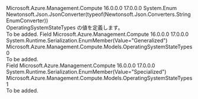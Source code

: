 <Type Name="OperatingSystemStateTypes" FullName="Microsoft.Azure.Management.Compute.Models.OperatingSystemStateTypes">
  <TypeSignature Language="C#" Value="public enum OperatingSystemStateTypes" />
  <TypeSignature Language="ILAsm" Value=".class public auto ansi sealed OperatingSystemStateTypes extends System.Enum" />
  <TypeSignature Language="DocId" Value="T:Microsoft.Azure.Management.Compute.Models.OperatingSystemStateTypes" />
  <TypeSignature Language="VB.NET" Value="Public Enum OperatingSystemStateTypes" />
  <TypeSignature Language="F#" Value="type OperatingSystemStateTypes = " />
  <AssemblyInfo>
    <AssemblyName>Microsoft.Azure.Management.Compute</AssemblyName>
    <AssemblyVersion>16.0.0.0</AssemblyVersion>
    <AssemblyVersion>17.0.0.0</AssemblyVersion>
  </AssemblyInfo>
  <Base>
    <BaseTypeName>System.Enum</BaseTypeName>
  </Base>
  <Attributes>
    <Attribute>
      <AttributeName>Newtonsoft.Json.JsonConverter(typeof(Newtonsoft.Json.Converters.StringEnumConverter))</AttributeName>
    </Attribute>
  </Attributes>
  <Docs>
    <summary>
            OperatingSystemStateTypes の値を定義します。
            </summary>
    <remarks>To be added.</remarks>
  </Docs>
  <Members>
    <Member MemberName="Generalized">
      <MemberSignature Language="C#" Value="Generalized" />
      <MemberSignature Language="ILAsm" Value=".field public static literal valuetype Microsoft.Azure.Management.Compute.Models.OperatingSystemStateTypes Generalized = int32(0)" />
      <MemberSignature Language="DocId" Value="F:Microsoft.Azure.Management.Compute.Models.OperatingSystemStateTypes.Generalized" />
      <MemberSignature Language="VB.NET" Value="Generalized" />
      <MemberSignature Language="F#" Value="Generalized = 0" Usage="Microsoft.Azure.Management.Compute.Models.OperatingSystemStateTypes.Generalized" />
      <MemberType>Field</MemberType>
      <AssemblyInfo>
        <AssemblyName>Microsoft.Azure.Management.Compute</AssemblyName>
        <AssemblyVersion>16.0.0.0</AssemblyVersion>
        <AssemblyVersion>17.0.0.0</AssemblyVersion>
      </AssemblyInfo>
      <Attributes>
        <Attribute>
          <AttributeName>System.Runtime.Serialization.EnumMember(Value="Generalized")</AttributeName>
        </Attribute>
      </Attributes>
      <ReturnValue>
        <ReturnType>Microsoft.Azure.Management.Compute.Models.OperatingSystemStateTypes</ReturnType>
      </ReturnValue>
      <MemberValue>0</MemberValue>
      <Docs>
        <summary>To be added.</summary>
      </Docs>
    </Member>
    <Member MemberName="Specialized">
      <MemberSignature Language="C#" Value="Specialized" />
      <MemberSignature Language="ILAsm" Value=".field public static literal valuetype Microsoft.Azure.Management.Compute.Models.OperatingSystemStateTypes Specialized = int32(1)" />
      <MemberSignature Language="DocId" Value="F:Microsoft.Azure.Management.Compute.Models.OperatingSystemStateTypes.Specialized" />
      <MemberSignature Language="VB.NET" Value="Specialized" />
      <MemberSignature Language="F#" Value="Specialized = 1" Usage="Microsoft.Azure.Management.Compute.Models.OperatingSystemStateTypes.Specialized" />
      <MemberType>Field</MemberType>
      <AssemblyInfo>
        <AssemblyName>Microsoft.Azure.Management.Compute</AssemblyName>
        <AssemblyVersion>16.0.0.0</AssemblyVersion>
        <AssemblyVersion>17.0.0.0</AssemblyVersion>
      </AssemblyInfo>
      <Attributes>
        <Attribute>
          <AttributeName>System.Runtime.Serialization.EnumMember(Value="Specialized")</AttributeName>
        </Attribute>
      </Attributes>
      <ReturnValue>
        <ReturnType>Microsoft.Azure.Management.Compute.Models.OperatingSystemStateTypes</ReturnType>
      </ReturnValue>
      <MemberValue>1</MemberValue>
      <Docs>
        <summary>To be added.</summary>
      </Docs>
    </Member>
  </Members>
</Type>
